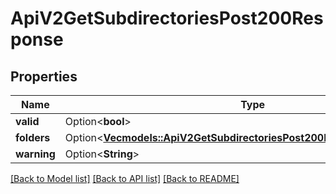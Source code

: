 # ApiV2GetSubdirectoriesPost200Response

## Properties

Name | Type | Description | Notes
------------ | ------------- | ------------- | -------------
**valid** | Option<**bool**> |  | [optional]
**folders** | Option<[**Vec<models::ApiV2GetSubdirectoriesPost200ResponseFoldersInner>**](_api_v2_get_subdirectories_post_200_response_folders_inner.md)> |  | [optional]
**warning** | Option<**String**> |  | [optional]

[[Back to Model list]](../README.md#documentation-for-models) [[Back to API list]](../README.md#documentation-for-api-endpoints) [[Back to README]](../README.md)


